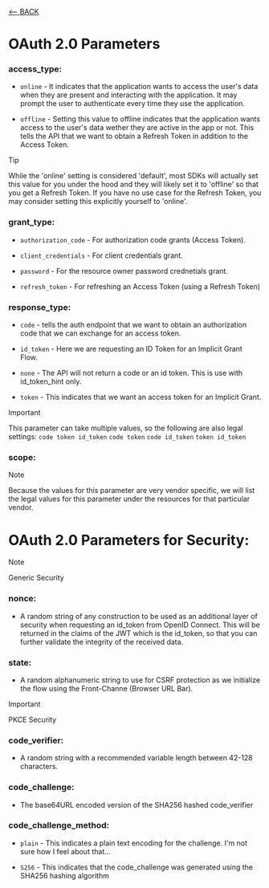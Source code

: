 [<-- BACK](https://github.com/bkieselEducational/OAuth-2.0-from-Scratch)

# OAuth 2.0 Parameters

### access_type:

* `online` - It indicates that the application wants to access the user's data when they are present and interacting with the application. It may prompt the user to authenticate every time they use the application.

* `offline` - Setting this value to offline indicates that the application wants access to the user's data wether they are active in the app or not. This tells the API that we want to obtain a Refresh Token in addition to the Access Token.

> [!TIP]
> While the 'online' setting is considered 'default', most SDKs will actually set this value for you under the hood and they will likely set it to 'offline' so that you get a Refresh Token. If you have no use case for the Refresh Token, you may consider setting this explicitly yourself to 'online'.

### grant_type:

* `authorization_code` - For authorization code grants (Access Token).

* `client_credentials` - For client credentials grant.

* `password` - For the resource owner password crednetials grant.

* `refresh_token` - For refreshing an Access Token (using a Refresh Token)


### response_type:

* `code` - tells the auth endpoint that we want to obtain an authorization code that we can exchange for an access token.

* `id_token` - Here we are requesting an ID Token for an Implicit Grant Flow.

* `none` - The API will not return a code or an id token. This is use with id_token_hint only.

* `token` - This indicates that we want an access token for an Implicit Grant.
> [!IMPORTANT]
> This parameter can take multiple values, so the following are also legal settings: `code token id_token` `code token` `code id_token` `token id_token`

### scope:
> [!NOTE]
> Because the values for this parameter are very vendor specific, we will list the legal values for this parameter under the resources for that particular vendor.

# OAuth 2.0 Parameters for Security:
> [!NOTE]
> Generic Security

### nonce:
- A random string of any construction to be used as an additional layer of security when requesting an id_token from OpenID Connect. This will be returned in the claims of the JWT which is the id_token, so that you can further validate the integrity of the received data.

### state:
- A random alphanumeric string to use for CSRF protection as we initialize the flow using the Front-Channe (Browser URL Bar).

> [!IMPORTANT]
> PKCE Security

### code_verifier:
- A random string with a recommended variable length between 42-128 characters. 

### code_challenge:
- The base64URL encoded version of the SHA256 hashed code_verifier

### code_challenge_method:
* `plain` - This indicates a plain text encoding for the challenge. I'm not sure how I feel about that...

* `S256` - This indicates that the code_challenge was generated using the SHA256 hashing algorithm




